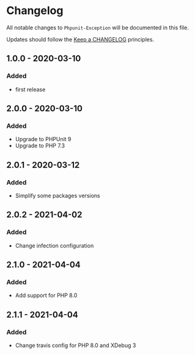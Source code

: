 # Changelog

All notable changes to `Phpunit-Exception` will be documented in this file.

Updates should follow the [Keep a CHANGELOG](http://keepachangelog.com/) principles.

## 1.0.0 - 2020-03-10

### Added

- first release

## 2.0.0 - 2020-03-10

### Added

- Upgrade to PHPUnit 9
- Upgrade to PHP 7.3

## 2.0.1 - 2020-03-12

### Added

- Simplify some packages versions

## 2.0.2 - 2021-04-02

### Added

- Change infection configuration

## 2.1.0 - 2021-04-04

### Added

- Add support for PHP 8.0

## 2.1.1 - 2021-04-04

### Added

- Change travis config for PHP 8.0 and XDebug 3
